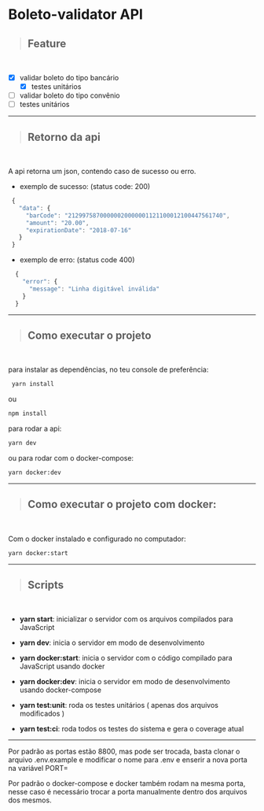 # **Boleto-validator API**

> ## Feature
<br />

- [X] validar boleto do tipo bancário
  - [X] testes unitários
- [ ]  validar boleto do tipo convênio
  - [ ] testes unitários

---
> ## Retorno da api
<br />

A api retorna um json, contendo caso de sucesso ou erro.

 - exemplo de sucesso: (status code: 200)
 ```js
  {
    "data": {
      "barCode": "21299758700000020000001121100012100447561740",
      "amount": "20.00",
      "expirationDate": "2018-07-16"
    }
  }
 ```
 - exemplo de erro: (status code 400)
```js
  {
    "error": {
      "message": "Linha digitável inválida"
    }
  }
 ```
---


> ## Como executar o projeto
<br />

para instalar as dependências, no teu console de preferência:
 ```bash
  yarn install
  ```
ou
  ```bash
  npm install
  ```

para rodar a api:
 ```bash
 yarn dev
 ```

ou para rodar com o docker-compose:

```bash
yarn docker:dev
```

---


> ## Como executar o projeto com docker:
<br />

  Com o docker instalado e configurado no computador:
  ```bash
  yarn docker:start
  ```

---

> ## Scripts
<br />

- **yarn start**: inicializar o servidor com os arquivos compilados para JavaScript

- **yarn dev**: inicia o servidor em modo de desenvolvimento

- **yarn docker:start**: inicia o servidor com o código compilado para JavaScript usando docker

- **yarn docker:dev**: inicia o servidor em modo de desenvolvimento usando docker-compose

- **yarn test:unit**: roda os testes unitários ( apenas dos arquivos modificados )

- **yarn test:ci**: roda todos os testes do sistema e gera o coverage atual
---

Por padrão as portas estão 8800, mas pode ser trocada, basta clonar o arquivo .env.example e modificar o nome para .env e enserir a nova porta na variável PORT=

Por padrão o docker-compose e docker também rodam na mesma porta, nesse caso é necessário trocar a porta manualmente dentro dos arquivos dos mesmos.